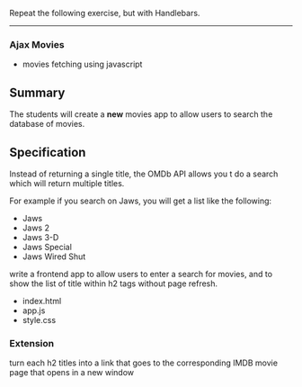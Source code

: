 Repeat the following exercise, but with Handlebars.

---

### Ajax Movies
* movies fetching using javascript

## Summary

The students will create a **new** movies app to allow users to search the database of movies.

## Specification
Instead of returning a single title, the OMDb API allows you t do a search which will return multiple titles.

For example if you search on Jaws, you will get a list like the following:

* Jaws
* Jaws 2
* Jaws 3-D
* Jaws Special
* Jaws Wired Shut

write a frontend app to allow users to enter a search for movies, and to show the list of title within h2 tags without page refresh.

- index.html
- app.js
- style.css

### Extension

turn each h2 titles into a link that goes to the corresponding IMDB movie page that opens in a new window
